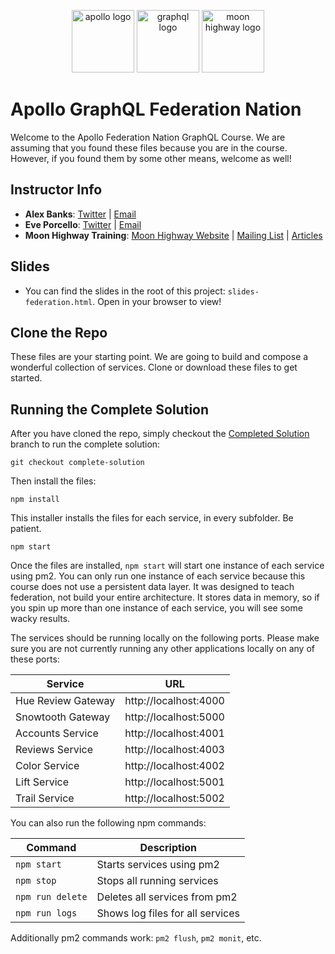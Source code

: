 <p align="center">
<img src="https://cdn.worldvectorlogo.com/logos/apollo-graphql-compact.svg" width="100" alt="apollo logo" />
<img src="https://upload.wikimedia.org/wikipedia/commons/thumb/1/17/GraphQL_Logo.svg/512px-GraphQL_Logo.svg.png" width="100" alt="graphql logo"/>
<img src="https://i.imgur.com/migo24P.png" width="100" alt="moon highway logo"/>
</p>

# Apollo GraphQL Federation Nation

Welcome to the Apollo Federation Nation GraphQL Course. We are assuming that you found these files because you are in the course. However, if you found them by some other means, welcome as well!

## Instructor Info

- **Alex Banks**: [Twitter](https://twitter.com/moontahoe) | [Email](mailto:alex@moonhighway.com)
- **Eve Porcello**: [Twitter](https://twitter.com/eveporcello) | [Email](mailto:eve@moonhighway.com)
- **Moon Highway Training**: [Moon Highway Website](https://www.moonhighway.com) | [Mailing List](http://bit.ly/moonhighway) | [Articles](https://www.moonhighway.com/articles)

## Slides

- You can find the slides in the root of this project: `slides-federation.html`. Open in your browser to view!

## Clone the Repo

These files are your starting point. We are going to build and compose a wonderful collection of services. Clone or download these files to get started.


## Running the Complete Solution

After you have cloned the repo, simply checkout the [Completed Solution](https://github.com/MoonHighway/federation-nation/tree/complete-solution) branch to run the complete solution:

```
git checkout complete-solution
```

Then install the files:

```
npm install
```

This installer installs the files for each service, in every subfolder. Be patient. 

```
npm start
```

Once the files are installed, `npm start` will start one instance of each service using pm2. You can only run one instance of each service because this course does not use a persistent data layer. It was designed to teach federation, not build your entire architecture. It stores data in memory, so if you spin up more than one instance of each service, you will see some wacky results. 

The services should be running locally on the following ports. Please make sure you are not currently running any other applications locally on any of these ports:

| Service            | URL                   |
|--------------------|-----------------------|
| Hue Review Gateway | http://localhost:4000 |
| Snowtooth Gateway  | http://localhost:5000 |
| Accounts Service   | http://localhost:4001 |
| Reviews Service    | http://localhost:4003 |
| Color Service      | http://localhost:4002 |
| Lift Service       | http://localhost:5001 |
| Trail Service      | http://localhost:5002 |

You can also run the following npm commands:

| Command          | Description                      |
|------------------|----------------------------------|
| `npm start`      | Starts services using pm2        |
| `npm stop`       | Stops all running services       |
| `npm run delete` | Deletes all services from pm2    |
| `npm run logs`   | Shows log files for all services |

Additionally pm2 commands work: `pm2 flush`, `pm2 monit`, etc.


